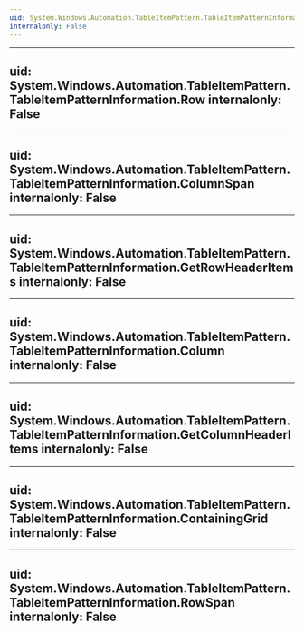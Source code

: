 ```yaml
---
uid: System.Windows.Automation.TableItemPattern.TableItemPatternInformation
internalonly: False
---
```


---
uid: System.Windows.Automation.TableItemPattern.TableItemPatternInformation.Row
internalonly: False
---

---
uid: System.Windows.Automation.TableItemPattern.TableItemPatternInformation.ColumnSpan
internalonly: False
---

---
uid: System.Windows.Automation.TableItemPattern.TableItemPatternInformation.GetRowHeaderItems
internalonly: False
---

---
uid: System.Windows.Automation.TableItemPattern.TableItemPatternInformation.Column
internalonly: False
---

---
uid: System.Windows.Automation.TableItemPattern.TableItemPatternInformation.GetColumnHeaderItems
internalonly: False
---

---
uid: System.Windows.Automation.TableItemPattern.TableItemPatternInformation.ContainingGrid
internalonly: False
---

---
uid: System.Windows.Automation.TableItemPattern.TableItemPatternInformation.RowSpan
internalonly: False
---
